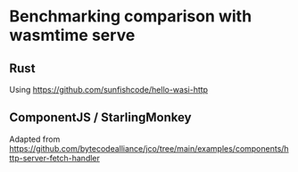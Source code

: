 # Benchmarking comparison with wasmtime serve

## Rust

Using https://github.com/sunfishcode/hello-wasi-http

## ComponentJS / StarlingMonkey

Adapted from https://github.com/bytecodealliance/jco/tree/main/examples/components/http-server-fetch-handler
